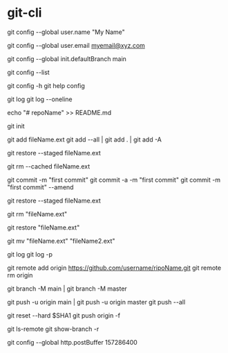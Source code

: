 # git-cli

git config --global user.name "My Name"

git config --global user.email myemail@xyz.com

git config --global init.defaultBranch main

git config --list

git config -h
git help config

git log
git log --oneline

echo "# repoName" >> README.md

git init

git add fileName.ext 
git add --all | git add . | git add -A

git restore --staged fileName.ext

git rm --cached fileName.ext

git commit -m "first commit"
git commit -a -m "first commit"
git commit -m "first commit" --amend

git restore --staged fileName.ext

git rm "fileName.ext"

git restore "fileName.ext"

git mv "fileName.ext" "fileName2.ext"

git log
git log -p

git remote add origin https://github.com/username/ripoName.git
git remote rm origin

git branch -M main | git branch -M master

git push -u origin main | git push -u origin master
git push --all

git reset --hard $SHA1
git push origin -f

git ls-remote
git show-branch -r

git config --global http.postBuffer 157286400


